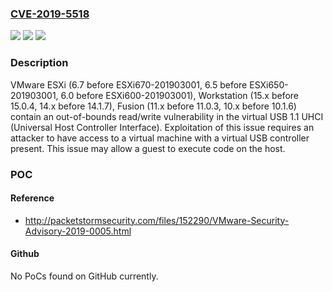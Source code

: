 ### [CVE-2019-5518](https://cve.mitre.org/cgi-bin/cvename.cgi?name=CVE-2019-5518)
![](https://img.shields.io/static/v1?label=Product&message=VMware%20ESXi%2C%20Workstation%2C%20Fusion&color=blue)
![](https://img.shields.io/static/v1?label=Version&message=n%2Fa&color=blue)
![](https://img.shields.io/static/v1?label=Vulnerability&message=Out-of-bounds%20read%2Fwrite%20vulnerability&color=brighgreen)

### Description

VMware ESXi (6.7 before ESXi670-201903001, 6.5 before ESXi650-201903001, 6.0 before ESXi600-201903001), Workstation (15.x before 15.0.4, 14.x before 14.1.7), Fusion (11.x before 11.0.3, 10.x before 10.1.6) contain an out-of-bounds read/write vulnerability in the virtual USB 1.1 UHCI (Universal Host Controller Interface). Exploitation of this issue requires an attacker to have access to a virtual machine with a virtual USB controller present. This issue may allow a guest to execute code on the host.

### POC

#### Reference
- http://packetstormsecurity.com/files/152290/VMware-Security-Advisory-2019-0005.html

#### Github
No PoCs found on GitHub currently.

